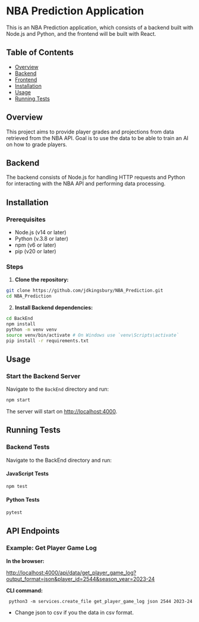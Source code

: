 # NBA Prediction Application

This is an NBA Prediction application, which consists of a backend built with Node.js and Python, and the frontend will be built with React.

## Table of Contents

- [Overview](#overview)
- [Backend](#backend)
- [Frontend](#frontend)
- [Installation](#installation)
- [Usage](#usage)
- [Running Tests](#running-tests)
  
## Overview

This project aims to provide player grades and projections from data retrieved from the NBA API. Goal is to use the data to be able to train an AI on how to grade players.

## Backend

The backend consists of Node.js for handling HTTP requests and Python for interacting with the NBA API and performing data processing.

## Installation

### Prerequisites

- Node.js (v14 or later)
- Python (v.3.8 or later)
- npm (v6 or later)
- pip (v20 or later)

### Steps

1. **Clone the repository:**

```bash
git clone https://github.com/jdkingsbury/NBA_Prediction.git
cd NBA_Prediction
```

2. **Install Backend dependencies:**

```bash
cd BackEnd
npm install
python -m venv venv
source venv/bin/activate # On Windows use `venv\Scripts\activate`
pip install -r requirements.txt
```

## Usage

### Start the Backend Server

Navigate to the `BackEnd` directory and run:

```bash
npm start
```

The server will start on <http://localhost:4000>.

## Running Tests

### Backend Tests

Navigate to the BackEnd directory and run:

#### JavaScript Tests

```bash
npm test
```

#### Python Tests

```bash
pytest
```

## API Endpoints

### Example: Get Player Game Log

**In the browser:**

<http://localhost:4000/api/data/get_player_game_log?output_format=json&player_id=2544&season_year=2023-24>

**CLI command:**

```shell
 python3 -m services.create_file get_player_game_log json 2544 2023-24
```

- Change json to csv if you the data in csv format.
